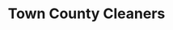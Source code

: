 ---
title: "Town County Cleaners"
url: /shelby-charter-twp/town-county-cleaners/
shop: Wäscherei
---